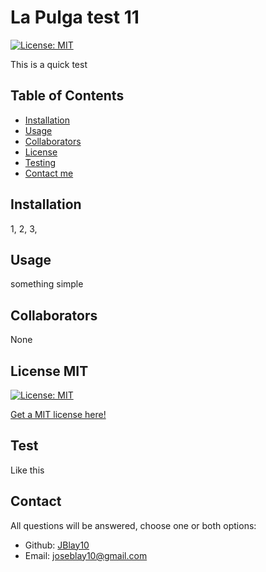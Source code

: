 
  # La Pulga test 11
  [![License: MIT](https://img.shields.io/badge/License-MIT-yellow.svg)](https://opensource.org/licenses/MIT)  

  This is a quick test

  ## Table of Contents

  - [Installation](#installation)
  - [Usage](#usage)
  - [Collaborators](#collaborators)
  - [License](#license-MIT)
  - [Testing](#test)
  - [Contact me](#contact)

  ## Installation

  1, 2, 3,

  ## Usage
  <!-- For the screenshots create an "assets/images" folder in your repository and upload your screenshot to it use this syntax: ![alt text](assets/images/screenshot.png) -->

  something simple

  ## Collaborators

  None

  ## License MIT
  [![License: MIT](https://img.shields.io/badge/License-MIT-yellow.svg)](https://opensource.org/licenses/MIT) 

  [Get a MIT license here!](https://choosealicense.com/licenses/mit/)

  ## Test

  Like this

  ## Contact

  All questions will be answered, choose one or both options:

  - Github: [JBlay10](https://github.com/JBlay10)
  - Email: joseblay10@gmail.com

